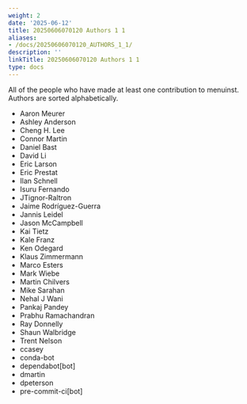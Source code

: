 ```yaml
---
weight: 2
date: '2025-06-12'
title: 20250606070120 Authors 1 1
aliases:
- /docs/20250606070120_AUTHORS_1_1/
description: ''
linkTitle: 20250606070120 Authors 1 1
type: docs
---
```


All of the people who have made at least one contribution to menuinst.
Authors are sorted alphabetically.

* Aaron Meurer
* Ashley Anderson
* Cheng H. Lee
* Connor Martin
* Daniel Bast
* David Li
* Eric Larson
* Eric Prestat
* Ilan Schnell
* Isuru Fernando
* JTignor-Raltron
* Jaime Rodríguez-Guerra
* Jannis Leidel
* Jason McCampbell
* Kai Tietz
* Kale Franz
* Ken Odegard
* Klaus Zimmermann
* Marco Esters
* Mark Wiebe
* Martin Chilvers
* Mike Sarahan
* Nehal J Wani
* Pankaj Pandey
* Prabhu Ramachandran
* Ray Donnelly
* Shaun Walbridge
* Trent Nelson
* ccasey
* conda-bot
* dependabot[bot]
* dmartin
* dpeterson
* pre-commit-ci[bot]
